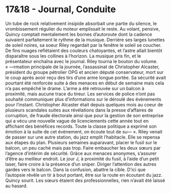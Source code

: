 # 17&18 - Journal, Conduite

Un tube de rock relativement insipide absorbait une partie du silence, le vrombissement régulier du moteur emplissait le reste. Au volant, pensive, Quincy comptait mentalement les bornes d’autoroute dont la cadence suivaient parfaitement le rythme de la musique. Derrière ses larges lunettes de soleil noires, sa soeur Riley regardait par la fenêtre le soleil se coucher. De fins nuages reflétaient des couleurs chatoyantes, et l’astre allait bientôt disparaître sous les collines à l’horizon. La musique pris fin, et le présentateur enchaîna avec le journal. Riley tourna le bouton du volume. « —rmation principale de la journée, l’assassinat de Christopher Alcaster, président du groupe pétrolier OPG et ancien député conservateur, mort sur le coup après avoir reçu des tirs d’une arme longue portée. Sa sécurité avait pourtant été renforcée suite à des menaces en début de semaine mais cela n’a pas empêché le drame. L’arme a été retrouvée sur un balcon à proximité, mais aucune trace du tireur. Les services de police n’ont pas souhaité communiquer plus d’informations sur le déroulé des évènements pour l’instant. Christopher Alcaster était depuis quelques mois au coeur de plusieurs scandales suites aux révélations dans la presse d’affaires de corruption, de fraude électorale ainsi que pour la gestion de son entreprise qui a vécu une nouvelle vague de licenciements cette année tout en affichant des bénéfices records. Toute la classe politique a exprimé son émotion à la suite de cet évènement, on écoute tout de su— ». Riley venait de passer sur une autre station, du jazz emplit l’habitacle. Elle se repensa aux étapes du plan. Plusieurs semaines auparavant, placer le fusil sur le balcon, un peu caché mais pas trop. Faire embaucher les deux sœurs par l’agence d’intérim de sécurité. Grâce aux menaces anonymes, s’assurer d’être au meilleur endroit. Le jour J, à proximité du fusil, à l’aide d’un petit laser, faire croire à la présence d’un sniper. Diriger l’attention des autres gardes vers le balcon. Dans la confusion, abattre la cible. D’ici que l’autopsie révèle un tir à bout portant, être sur la route en écoutant du jazz. Quincy sourit. Les sœurs étaient des professionnelles, rien n’avait été laissé au hasard.
